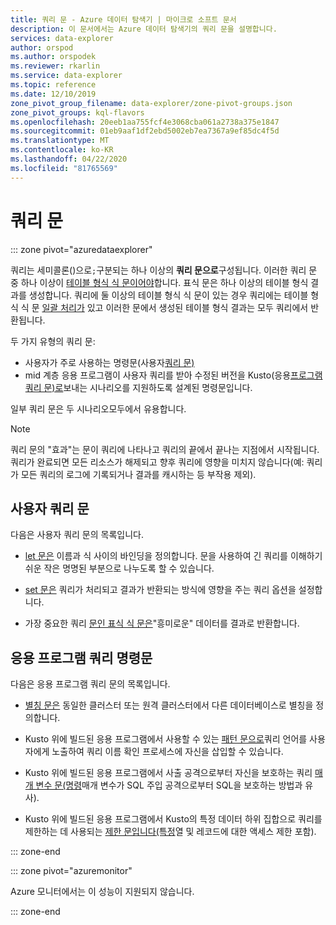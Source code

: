 ```yaml
---
title: 쿼리 문 - Azure 데이터 탐색기 | 마이크로 소프트 문서
description: 이 문서에서는 Azure 데이터 탐색기의 쿼리 문을 설명합니다.
services: data-explorer
author: orspod
ms.author: orspodek
ms.reviewer: rkarlin
ms.service: data-explorer
ms.topic: reference
ms.date: 12/10/2019
zone_pivot_group_filename: data-explorer/zone-pivot-groups.json
zone_pivot_groups: kql-flavors
ms.openlocfilehash: 20eeb1aa755fcf4e3068cba061a2738a375e1847
ms.sourcegitcommit: 01eb9aaf1df2ebd5002eb7ea7367a9ef85dc4f5d
ms.translationtype: MT
ms.contentlocale: ko-KR
ms.lasthandoff: 04/22/2020
ms.locfileid: "81765569"
---
```

# <a name="query-statements"></a>쿼리 문

::: zone pivot="azuredataexplorer"

쿼리는 세미콜론()으로`;`구분되는 하나 이상의 **쿼리 문으로**구성됩니다.
이러한 쿼리 문 중 하나 이상이 [테이블 형식 식 문이어야](./tabularexpressionstatements.md)합니다.
표식 문은 하나 이상의 테이블 형식 결과를 생성합니다.
쿼리에 둘 이상의 테이블 형식 식 문이 있는 경우 쿼리에는 테이블 형식 식 문 [일괄 처리가](./batches.md) 있고 이러한 문에서 생성된 테이블 형식 결과는 모두 쿼리에서 반환됩니다.

두 가지 유형의 쿼리 문:

* 사용자가 주로 사용하는 명령문(사용자[쿼리 문)](#user-query-statements)
* mid 계층 응용 프로그램이 사용자 쿼리를 받아 수정된 버전을 Kusto(응용[프로그램 쿼리 문)로](#application-query-statements)보내는 시나리오를 지원하도록 설계된 명령문입니다.

일부 쿼리 문은 두 시나리오모두에서 유용합니다.

> [!NOTE]
> 쿼리 문의 "효과"는 문이 쿼리에 나타나고 쿼리의 끝에서 끝나는 지점에서 시작됩니다. 쿼리가 완료되면 모든 리소스가 해제되고 향후 쿼리에 영향을 미치지 않습니다(예: 쿼리가 모든 쿼리의 로그에 기록되거나 결과를 캐시하는 등 부작용 제외).

## <a name="user-query-statements"></a>사용자 쿼리 문

다음은 사용자 쿼리 문의 목록입니다.

* [let 문은](./letstatement.md) 이름과 식 사이의 바인딩을 정의합니다.
  문을 사용하여 긴 쿼리를 이해하기 쉬운 작은 명명된 부분으로 나누도록 할 수 있습니다.

* [set 문은](./setstatement.md) 쿼리가 처리되고 결과가 반환되는 방식에 영향을 주는 쿼리 옵션을 설정합니다.

* 가장 중요한 쿼리 [문인 표식 식 문은](./tabularexpressionstatements.md)"흥미로운" 데이터를 결과로 반환합니다.

## <a name="application-query-statements"></a>응용 프로그램 쿼리 명령문

다음은 응용 프로그램 쿼리 문의 목록입니다.

* [별칭 문은](./aliasstatement.md) 동일한 클러스터 또는 원격 클러스터에서 다른 데이터베이스로 별칭을 정의합니다.

* Kusto 위에 빌드된 응용 프로그램에서 사용할 수 있는 [패턴 문으로](./patternstatement.md)쿼리 언어를 사용자에게 노출하여 쿼리 이름 확인 프로세스에 자신을 삽입할 수 있습니다.

* Kusto 위에 빌드된 응용 프로그램에서 사출 공격으로부터 자신을 보호하는 쿼리 [매개 변수 문(명령](./queryparametersstatement.md)매개 변수가 SQL 주입 공격으로부터 SQL을 보호하는 방법과 유사).

* Kusto 위에 빌드된 응용 프로그램에서 Kusto의 특정 데이터 하위 집합으로 쿼리를 제한하는 데 사용되는 [제한 문입니다(특정](./restrictstatement.md)열 및 레코드에 대한 액세스 제한 포함).

::: zone-end

::: zone pivot="azuremonitor"

Azure 모니터에서는 이 성능이 지원되지 않습니다.

::: zone-end
